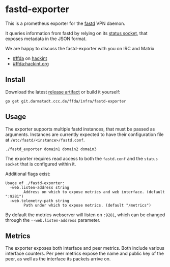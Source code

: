 # fastd-exporter

This is a prometheus exporter for the
[fastd](https://github.com/NeoRaider/fastd) VPN daemon.

It queries information from fastd by relying on its
[status socket](https://fastd.readthedocs.io/en/stable/manual/config.html#main-configuration),
that exposes metadata in the JSON format.

We are happy to discuss the fastd-exporter with you on IRC and Matrix

- [#ffda](ircs://irc.hackint.org/ffda) on [hackint](https://hackint.org)
- [#ffda:hackint.org](https://matrix.to/#/!fRXrylqyzOnxPDpZMw:hackint.org?via=hackint.org&via=matrix.org&via=lossy.network)


## Install

Download the latest [release artifact](https://git.darmstadt.ccc.de/ffda/infra//fastd-exporter/-/jobs/artifacts/master/download?job=release) or build it yourself:

```console
go get git.darmstadt.ccc.de/ffda/infra/fastd-exporter
```

## Usage

The exporter supports multiple fastd instances, that must be passed as
arguments. Instances are currently expected to have their configuration
file at `/etc/fastd/<instance>/fastd.conf`.

```console
./fastd_exporter domain1 domain2 domain3
```

The exporter requires read access to both the `fastd.conf` and the
`status socket` that is configured within it.

Additional flags exist:

```console
Usage of ./fastd-exporter:
  -web.listen-address string
    	Address on which to expose metrics and web interface. (default ":9281")
  -web.telemetry-path string
    	Path under which to expose metrics. (default "/metrics")
```

By default the metrics webserver will listen on `:9281`, which can be
changed through the `--web.listen-address` parameter.

## Metrics

The exporter exposes both interface and peer metrics. Both include
various interface counters. Per peer metrics expose the name and
public key of the peer, as well as the interface its packets arrive on.
